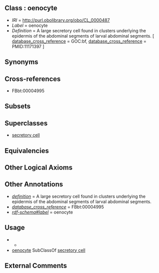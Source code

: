 
## Class : oenocyte

 * *IRI* = http://purl.obolibrary.org/obo/CL_0000487
 * *Label* = oenocyte
 * *Definition* = A large secretory cell found in clusters underlying the epidermis of the abdominal segments of larval abdominal segments. [ [database_cross_reference](../../ef/oboInOwl#hasDbXref.md) = GOC:bf, [database_cross_reference](../../ef/oboInOwl#hasDbXref.md) = PMID:11171397 ]

## Synonyms


## Cross-references

 * FBbt:00004995

## Subsets


## Superclasses

 * [secretory cell](../../CL/51/CL_0000151.md)

## Equivalencies


## Other Logical Axioms


## Other Annotations

 * *[definition](../../IAO/15/IAO_0000115.md)* = A large secretory cell found in clusters underlying the epidermis of the abdominal segments of larval abdominal segments.
 * *[database_cross_reference](../../ef/oboInOwl#hasDbXref.md)* = FBbt:00004995
 * *[rdf-schema#label](../../el/rdf-schema#label.md)* = oenocyte

## Usage

 * -
 * [oenocyte](../../CL/87/CL_0000487.md) SubClassOf [secretory cell](../../CL/51/CL_0000151.md)

## External Comments

